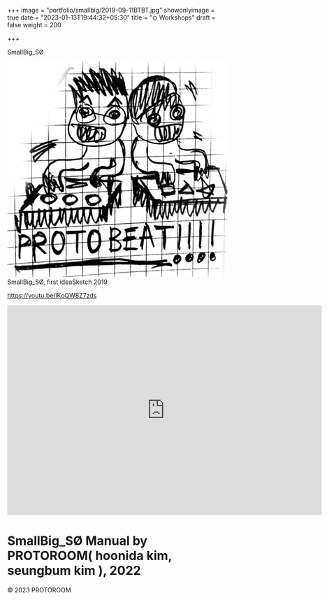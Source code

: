 +++
image = "portfolio/smallbig/2019-09-11BTBT.jpg"
showonlyimage = true
date = "2023-01-13T19:44:32+05:30"
title = "⊙ Workshops"
draft = false
weight = 200

+++

SmallBig_SØ 

<!--more-->

![first ideaSketch](2019-09-11BTBT.jpg)SmallBig_SØ, first ideaSketch 2019

https://youtu.be/lKoQW8Z7zds



<iframe width="720" height="480" src="https://www.youtube.com/embed/lKoQW8Z7zds" title="YouTube video player" frameborder="0" allow="accelerometer; autoplay; clipboard-write; encrypted-media; gyroscope; picture-in-picture; web-share" allowfullscreen></iframe>

# SmallBig_SØ Manual by PROTOROOM( hoonida kim, seungbum kim ), 2022









© 2023 PROTOROOM
